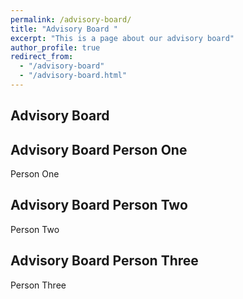 ```yaml
---
permalink: /advisory-board/
title: "Advisory Board "
excerpt: "This is a page about our advisory board"
author_profile: true
redirect_from: 
  - "/advisory-board"
  - "/advisory-board.html"
---
```



## Advisory Board

Advisory Board Person One
-----------
Person One

Advisory Board Person Two
-----------
Person Two

Advisory Board Person Three
-----------
Person Three
